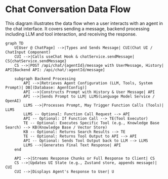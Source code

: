 # Chat Conversation Data Flow

This diagram illustrates the data flow when a user interacts with an agent in the chat interface. It covers sending a message, backend processing including LLM and tool interaction, and receiving the response.

```mermaid
graph TD
    U[User @ ChatPage] -->|Types and Sends Message| CUI(Chat UI / ChatInput Component)
    CUI -->|Calls useChat Hook & chatService.sendMessage| CS{chatService.sendMessage}
    CS -->|POST /api/chat/{agentId}/message with UserMessage, History| API[Backend API: /api/chat/:agentId/message]

    subgraph Backend Processing
        API -->|Retrieves Agent Configuration (LLM, Tools, System Prompt)| DB[(Database: AgentConfig)]
        API -->|Constructs Prompt with History & User Message| API
        API -->|Sends Prompt to LLM| LLMS(Language Model Service / OpenAI)
        LLMS -->|Processes Prompt, May Trigger Function Calls (Tools)| LLMS
        LLMS -- Optional: Function Call Request --> API
        API -- Optional: If Function Call --> TE(Tool Executor)
        TE -- Optional: Executes Specific Tool (e.g., Knowledge Base Search) --> KB(Knowledge Base / Vector Store)
        KB -- Optional: Returns Search Results --> TE
        TE -- Optional: Returns Tool Output to API --> API
        API -- Optional: Sends Tool Output back to LLM --> LLMS
        LLMS -->|Generates Final Text Response| API
    end

    API -->|Streams Response Chunks or Full Response to Client| CS
    CS -->|Updates UI State (e.g., Zustand store, appends message)| CUI
    CUI -->|Displays Agent's Response to User| U
```
